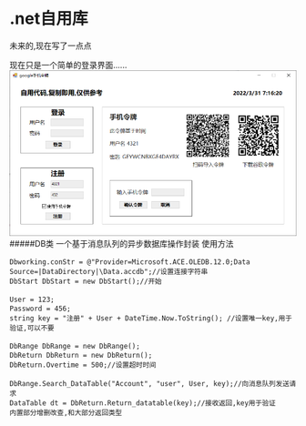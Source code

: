 # .net自用库
未来的,现在写了一点点  
  
现在只是一个简单的登录界面......  
[![](https://github.com/jtl1207/csharp-class-libraries/blob/main/%E5%9B%BE%E7%89%87/%E6%89%8B%E6%9C%BA%E4%BB%A4%E7%89%8C.png)](https://github.com/jtl1207/csharp-class-libraries/blob/main/%E5%9B%BE%E7%89%87/%E6%89%8B%E6%9C%BA%E4%BB%A4%E7%89%8C.png)
#####DB类
一个基于消息队列的异步数据库操作封装
使用方法


    Dbworking.conStr = @"Provider=Microsoft.ACE.OLEDB.12.0;Data Source=|DataDirectory|\Data.accdb";//设置连接字符串
    DbStart DbStart = new DbStart();//开始
	
	User = 123;
	Password = 456;
	string key = "注册" + User + DateTime.Now.ToString(); //设置唯一key,用于验证,可以不要
	
	DbRange DbRange = new DbRange();
	DbReturn DbReturn = new DbReturn();
	DbReturn.Overtime = 500;//设置超时时间
	
	DbRange.Search_DataTable("Account", "user", User, key);//向消息队列发送请求
	DataTable dt = DbReturn.Return_datatable(key);//接收返回,key用于验证
	内置部分增删改查,和大部分返回类型